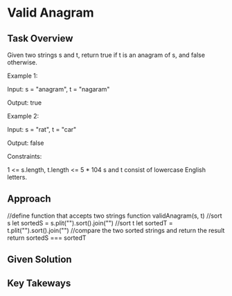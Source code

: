# Valid Anagram

## Task Overview

Given two strings s and t, return true if t is an anagram of s, and false otherwise.

Example 1:

Input: s = "anagram", t = "nagaram"

Output: true

Example 2:

Input: s = "rat", t = "car"

Output: false

 

Constraints:

1 <= s.length, t.length <= 5 * 104
s and t consist of lowercase English letters.

## Approach
//define function that accepts two strings function validAnagram(s, t)
//sort s let sortedS = s.plit("").sort().join("")
//sort t let sortedT = t.plit("").sort().join("")
//compare the two sorted strings and return the result return sortedS === sortedT

## Given Solution

## Key Takeways

